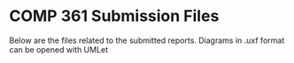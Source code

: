 # COMP 361 Submission Files

Below are the files related to the submitted reports.
Diagrams in .uxf format can be opened with UMLet
